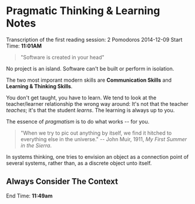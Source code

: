 # Pragmatic Thinking & Learning Notes

Transcription of the first reading session: 2 Pomodoros 2014-12-09
Start Time: **11:01AM**

> "Software is created in your head"

No project is an island. Software can't be built or perform in isolation.

The two most imporant modern skills are **Communication Skills** and **Learning & Thinking Skills**.

You don't get taught, you have to learn. We tend to look at the teacher/learner relationship the wrong way around: It's not that the teacher _teaches_; it's that the student _learns_. The learning is always up to you.

The essence of _pragmatism_ is to do what works -- for you.

> "When we try to pic out anything by itself, we find it hitched to everything else in the universe." -- John Muir, 1911, _My First Summer in the Sierra_.

In systems thinking, one tries to envision an object as a connection point of several systems, rather than, as a discrete object unto itself.

## Always Consider The Context ##
End Time: **11:49am**
